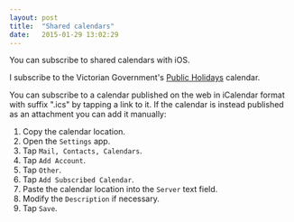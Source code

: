 ```yaml
---
layout: post
title:  "Shared calendars"
date:   2015-01-29 13:02:29
---
```


You can subscribe to shared calendars with iOS.

I subscribe to the Victorian Government's [Public Holidays][] calendar.

[Public Holidays]: http://www.vic.gov.au/ical/holidays.html

You can subscribe to a calendar published on the web in iCalendar format with suffix ".ics" by tapping a link to it.
If the calendar is instead published as an attachment you can add it manually:

1. Copy the calendar location.
2. Open the `Settings` app.
3. Tap `Mail, Contacts, Calendars`.
4. Tap `Add Account`.
5. Tap `Other`.
6. Tap `Add Subscribed Calendar`.
7. Paste the calendar location into the `Server` text field.
8. Modify the `Description` if necessary.
9. Tap `Save`.